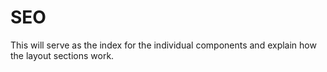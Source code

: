 # SEO

This will serve as the index for the individual components and explain how the layout sections work.
